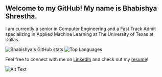 ## Welcome to my GitHub! My name is Bhabishya Shrestha.

I am currently a senior in Computer Engineering and a Fast Track Admit specializing in Applied Machine Learning at The University of Texas at Dallas.

![Bhabishya's GitHub stats](https://github-readme-stats.vercel.app/api?username=bhabishya-shrestha&show_icons=true&theme=dark&show=reviews,discussions_started,discussions_answered,prs_merged,prs_merged_percentage)         ![Top Languages](https://github-readme-stats.vercel.app/api/top-langs/?username=bhabishya-shrestha&size_weight=0.5&count_weight=0.5&theme=dark)

Feel free to connect with me on [LinkedIn](https://www.linkedin.com/in/shrestha-bhabishya/) and check out my [resume](https://www.linkedin.com/in/shrestha-bhabishya/overlay/1705186646406/single-media-viewer/?profileId=ACoAADTuBEMB8XPGOdGrJHJKxsgnheNFTH0mxlA)!



<img alt="Alt Text" src="https://media1.tenor.com/images/fb1ad27e285a72570552116d35164eab/tenor.gif?itemid=17125617">




